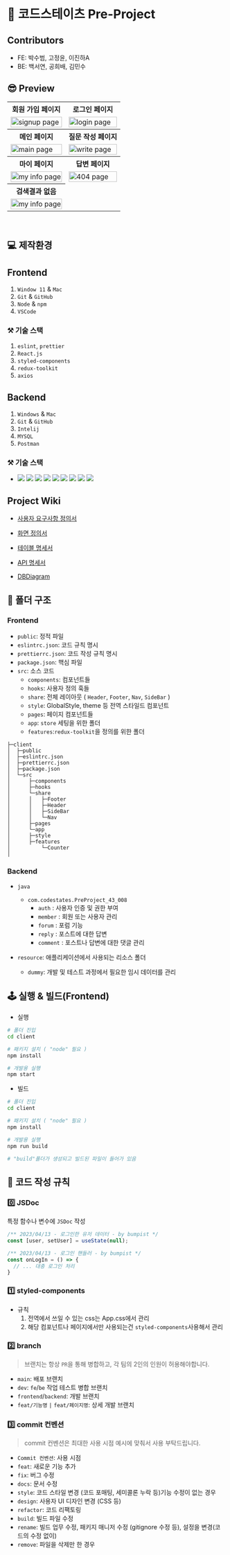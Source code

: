 # 🐯 코드스테이츠 Pre-Project 
## Contributors

- FE: 박수범, 고정윤, 이진하A
- BE: 백서연, 공희배, 김민수

## 😎 Preview

<html>
<table>
  <tr>
    <th>
      회원 가입 페이지
    </th>
    <th>
      로그인 페이지
    </th>
  </tr>
  <tr>
    <td>
      <img src="https://user-images.githubusercontent.com/118884127/234739375-e6b6ad03-f92c-4ed9-b459-239474d59381.png"  alt="signup page" width = 100% >
    </td>
    <td>
      <img src="https://user-images.githubusercontent.com/118884127/234739380-670cd6d5-9e06-4bc6-bd35-9dccc76b51ee.png" alt="login page" width = 100%>
    </td>
   </tr> 
  <tr>
    <th>
      메인 페이지
    </th>
    <th>
      질문 작성 페이지
    </th>
  </tr>
  <tr>
    <td>
      <img src="https://user-images.githubusercontent.com/118884127/234738779-38f6f8cf-00e4-48c6-ae6a-d352eb23d912.gif"  alt="main page" width = 100%>
    </td>
    <td>
      <img src="https://user-images.githubusercontent.com/118884127/234738521-fbcd776b-1208-44e3-ad96-ab1d0d829637.gif" alt="write page" width = 100%>
    </td>
   </tr>
   <tr>
    <th>
      마이 페이지
    </th> 
    <th>
      답변 페이지
    </th>
  </tr>
  <tr>
    <td>
      <img src="https://user-images.githubusercontent.com/118884127/234738910-16f1f72d-e3d5-4f01-8260-b8a15faf8379.gif" alt="my info page" width = 100%>
    </td>
    <td>
      <img src="https://user-images.githubusercontent.com/118884127/234739484-5a7fe983-a0e3-4522-ab45-46249e1234e3.gif" alt="404 page" width = 100%>
    </td>
  </tr> 
  <tr>
    <th>
      검색결과 없음
    </th>
  </tr>
  <tr>
    <td>
      <img src="https://user-images.githubusercontent.com/118884127/234739529-2c30bb6a-da97-4e87-bf3f-6b3729e098ee.png" alt="my info page" width = 100%>
    </td
  </tr>
</table>
</html>

<br/>

## 💻 제작환경
## Frontend
1. `Window 11` & `Mac`
1. `Git` & `GitHub`
1. `Node` & `npm`
1. `VSCode`

### ⚒️ 기술 스택
1. `eslint`, `prettier`
1. `React.js`
1. `styled-components`
1. `redux-toolkit`
1. `axios`

## Backend
1. `Windows` & `Mac`
1. `Git` & `GitHub`
1. `Intelij`
1. `MYSQL`
1. `Postman`

### ⚒️ 기술 스택
- <img src="https://img.shields.io/badge/Git-F05032?style=flat&logo=git&logoColor=white"/> <img src="https://img.shields.io/badge/GitHub-181717?style=flat&logo=github&logoColor=white"/> <img src="https://img.shields.io/badge/Spring-6DB33F?style=flat&logo=spring&logoColor=white"/> <img src="https://img.shields.io/badge/SpringBoot-6DB33F?style=flat&logo=springboot&logoColor=white"/> <img src="https://img.shields.io/badge/SpringSecurity-6DB33F?style=flat&logo=springsecurity&logoColor=white"/> <img src="https://img.shields.io/badge/SpringJPA-6DB33F?style=flat&logo=spring&logoColor=white"/> <img src="https://img.shields.io/badge/MYSQL-4479A1?style=flat&logo=mysql&logoColor=white"/> <img src="https://img.shields.io/badge/Java-6DB33F?style=flat&logo=java&logoColor=white"/> <img src="https://img.shields.io/badge/JWT-FC4C02?style=flat&logo=JWT&logoColor=red"/>

## Project Wiki

- [사용자 요구사항 정의서](https://www.notion.so/codestates/b9777186c49b411992a1a2e72093ad9d?pvs=4)

- [화면 정의서](https://www.notion.so/codestates/efddb8610fd1469d83d7f6dc2bcb7c0a?pvs=4)

- [테이블 명세서](https://www.notion.so/codestates/ddf7219cf0d947ecaf97d16e92cab494?pvs=4)

- [API 명세서](https://www.notion.so/codestates/API-6bed91b7ade9481097049a701542e628?pvs=4)

- [DBDiagram](https://www.notion.so/codestates/dbdiagram-379910e489ea40148f59c33022626fb2?pvs=4)

## 🫗 폴더 구조
### Frontend
+ `public`: 정적 파일
+ `eslintrc.json`: 코드 규칙 명시
+ `prettierrc.json`: 코드 작성 규칙 명시
+ `package.json`: 핵심 파일
+ `src`: 소스 코드
  + `components`: 컴포넌트들
  + `hooks`: 사용자 정의 훅들
  + `share`: 전체 레이아웃 ( `Header`, `Footer`, `Nav`, `SideBar` )
  + `style`: GlobalStyle, theme 등 전역 스타일드 컴포넌트
  + `pages`: 페이지 컴포넌트들
  + `app`: `store` 세팅을 위한 폴더
  + `features`:`redux-toolkit`을 정의를 위한 폴더

```
├─client
│  ├─public
│  ├─eslintrc.json
│  ├─prettierrc.json
│  ├─package.json
│  └─src
│      ├─components
│      ├─hooks
│      └─share
│      │   ├─Footer
│      │   ├─Header       
│      │   ├─SideBar
│      │   └─Nav
│      ├─pages
│      └─app
│      ├─style  
│      ├─features
│          └─Counter
│           
```
### Backend
+ `java`
  + `com.codestates.PreProject_43_008`
    + `auth` :  사용자 인증 및 권한 부여
    + `member` : 회원 또는 사용자 관리
    + `forum` : 포럼 기능
    + `reply` : 포스트에 대한 답변
    + `comment` : 포스트나 답변에 대한 댓글 관리
  
+ `resource`: 애플리케이션에서 사용되는 리소스 폴더
  + `dummy`: 개발 및 테스트 과정에서 필요한 임시 데이터를 관리


## 🕹️ 실행 & 빌드(Frontend)

+ 실행

```bash
# 폴더 진입
cd client

# 패키지 설치 ( "node" 필요 )
npm install

# 개발용 실행
npm start
```

+ 빌드

```bash
# 폴더 진입
cd client

# 패키지 설치 ( "node" 필요 )
npm install

# 개발용 실행
npm run build

# "build"폴더가 생성되고 빌드된 파일이 들어가 있음
```

## 📜 코드 작성 규칙

### 0️⃣ JSDoc
특정 함수나 변수에 `JSDoc` 작성

```jsx
/** 2023/04/13 - 로그인한 유저 데이터 - by bumpist */
const [user, setUser] = useState(null);

/** 2023/04/13 - 로그인 핸들러 - by bumpist */
const onLogIn = () => {
  // ... 대충 로그인 처리
}
```

### 1️⃣ styled-components

+ 규칙
  1. 전역에서 쓰일 수 있는 css는 App.css에서 관리
  1. 해당 컴포넌트나 페이지에서만 사용되는건 `styled-components`사용해서 관리


### 2️⃣ branch
> 브랜치는 항상 `PR`을 통해 병합하고, 각 팀의 2인의 인원이 허용해야합니다.<br />

+ `main`: 배포 브랜치
+ `dev`: `fe`/`be` 작업 테스트 병합 브랜치
+ `frontend`/`backend`: 개발 브랜치
+ `feat/기능명` `|` `feat/페이지명`: 상세 개발 브랜치


### 3️⃣ commit 컨벤션
> commit 컨벤션은 최대한 사용 시점 예시에 맞춰서 사용 부탁드립니다.<br />

+ `Commit 컨벤션`: 사용 시점
+ `feat`: 새로운 기능 추가
+ `fix`: 버그 수정
+ `docs`: 문서 수정
+ `style`: 코드 스타일 변경 (코드 포매팅, 세미콜론 누락 등)기능 수정이 없는 경우
+ `design`: 사용자 UI 디자인 변경 (CSS 등)
+ `refactor`: 코드 리팩토링
+ `build`: 빌드 파일 수정
+ `rename`: 빌드 업무 수정, 패키지 매니저 수정 (gitignore 수정 등), 설정을 변경(코드의 수정 없이)
+ `remove`: 파일을 삭제만 한 경우



